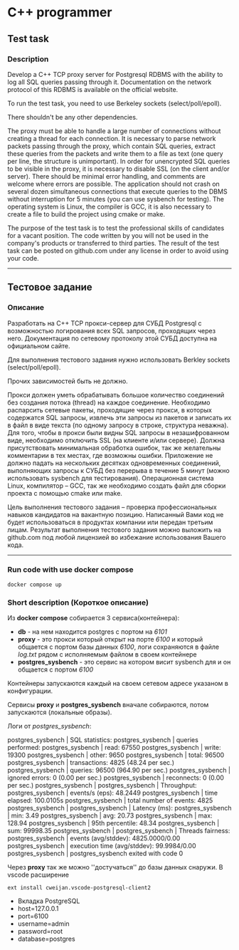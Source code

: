 # C++ programmer

## Test task

### Description

Develop a C++ TCP proxy server for Postgresql RDBMS with the ability to log all SQL queries passing through it. Documentation on the network protocol of this RDBMS is available on the official website.

To run the test task, you need to use Berkeley sockets (select/poll/epoll).

There shouldn't be any other dependencies.

The proxy must be able to handle a large number of connections without creating a thread for each connection. It is necessary to parse network packets passing through the proxy, which contain SQL queries, extract these queries from the packets and write them to a file as text (one query per line, the structure is unimportant). In order for unencrypted SQL queries to be visible in the proxy, it is necessary to disable SSL (on the client and/or server). There should be minimal error handling, and comments are welcome where errors are possible. The application should not crash on several dozen simultaneous connections that execute queries to the DBMS without interruption for 5 minutes (you can use sysbench for testing). The operating system is Linux, the compiler is GCC, it is also necessary to create a file to build the project using cmake or make.

The purpose of the test task is to test the professional skills of candidates for a vacant position. The code written by you will not be used in the company's products or transferred to third parties. The result of the test task can be posted on github.com under any license in order to avoid using your code.

---

## Тестовое задание

### Описание

Разработать на C++ TCP прокси-сервер для СУБД Postgresql с возможностью логирования всех SQL запросов, проходящих через него. Документация по сетевому протоколу этой СУБД доступна на официальном сайте.

Для выполнения тестового задания нужно использовать Berkley sockets (select/poll/epoll).

Прочих зависимостей быть не должно.

Прокси должен уметь обрабатывать большое количество соединений без создания потока (thread) на каждое соединение. Необходимо распарсить сетевые пакеты, проходящие через прокси, в которых содержатся SQL запросы, извлечь эти запросы из пакетов и записать их в файл в виде текста (по одному запросу в строке, структура неважна). Для того, чтобы в прокси были видны SQL запросы в незашифрованном виде, необходимо отключить SSL (на клиенте и/или сервере). Должна присутствовать минимальная обработка ошибок, так же желательны комментарии в тех местах, где возможны ошибки. Приложение не должно падать на нескольких десятках одновременных соединений, выполняющих запросы к СУБД без перерыва в течение 5 минут (можно использовать sysbench для тестирования). Операционная система Linux, компилятор – GCC, так же необходимо создать файл для сборки проекта с помощью cmake или make.

Цель выполнения тестового задания – проверка профессиональных навыков кандидатов на вакантную позицию. Написанный Вами код не будет использоваться в продуктах компании или передан третьим лицам. Результат выполнения тестового задания можно выложить на github.com под любой лицензией во избежание использования Вашего кода.

---

### Run code with use docker compose

``docker compose up``

### Short description (Короткое описание)
Из **docker compose** собирается 3 сервиса(контейнера):

- **db** - на нем находится postgres с портом на *6101*
- **proxy** - это прокси который открыт на порте *6100* и который общается с портом базы данных *6100*, логи сохраняются в файле *log.txt* рядом с исполняемым файлом в своем контейнере
- **postgres_sysbench** - это сервис на котором висит sysbench для и он общается с портом *6100*
  
Контейнеры запускаются каждый на своем сетевом адресе указаном в конфигурации.

Сервисы **proxy** и **postgres_sysbench** вначале собираются, потом запускаются (локальные образы).

Логи от *postgres_sysbench*:

postgres_sysbench  | SQL statistics:
postgres_sysbench  |     queries performed:
postgres_sysbench  |         read:                            67550
postgres_sysbench  |         write:                           19300
postgres_sysbench  |         other:                           9650
postgres_sysbench  |         total:                           96500
postgres_sysbench  |     transactions:                        4825   (48.24 per sec.)
postgres_sysbench  |     queries:                             96500  (964.90 per sec.)
postgres_sysbench  |     ignored errors:                      0      (0.00 per sec.)
postgres_sysbench  |     reconnects:                          0      (0.00 per sec.)
postgres_sysbench  | 
postgres_sysbench  | Throughput:
postgres_sysbench  |     events/s (eps):                      48.2449
postgres_sysbench  |     time elapsed:                        100.0105s
postgres_sysbench  |     total number of events:              4825
postgres_sysbench  | 
postgres_sysbench  | Latency (ms):
postgres_sysbench  |          min:                                    3.49
postgres_sysbench  |          avg:                                   20.73
postgres_sysbench  |          max:                                  128.94
postgres_sysbench  |          95th percentile:                       48.34
postgres_sysbench  |          sum:                                99998.35
postgres_sysbench  | 
postgres_sysbench  | Threads fairness:
postgres_sysbench  |     events (avg/stddev):           4825.0000/0.00
postgres_sysbench  |     execution time (avg/stddev):   99.9984/0.00
postgres_sysbench  | 
postgres_sysbench exited with code 0

Через **proxy** так же можно ''достучаться'' до базы данных снаружи. В vscode расширение

``
ext install cweijan.vscode-postgresql-client2
``
- Вкладка PostgreSQL
- host=127.0.0.1
- port=6100
- username=admin
- password=root
- database=postgres
